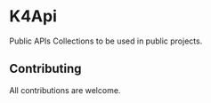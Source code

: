 # K4Api

Public APIs Collections to be used in public projects.

## Contributing

All contributions are welcome.

